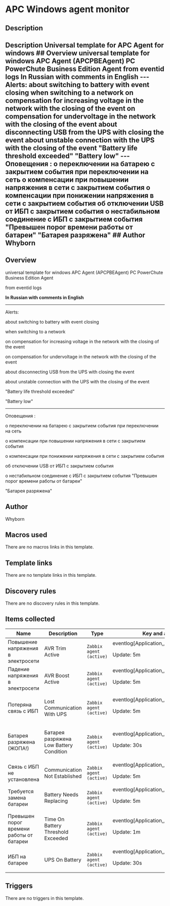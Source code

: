 # APC Windows agent monitor

## Description

## Description Universal template for APC Agent for windows ## Overview universal template for windows APC Agent (APCPBEAgent) PC PowerChute Business Edition Agent from eventid logs **In Russian with comments in English** --- Alerts: about switching to battery with event closing when switching to a network on compensation for increasing voltage in the network with the closing of the event on compensation for undervoltage in the network with the closing of the event about disconnecting USB from the UPS with closing the event about unstable connection with the UPS with the closing of the event "Battery life threshold exceeded" "Battery low" --- Оповещения : о переключении на батарею с закрытием события при переключении на сеть о компенсации при повышении напряжения в сети с закрытием события о компенсации при понижении напряжения в сети с закрытием события об отключении USB от ИБП с закрытием события о нестабильном соединение c ИБП с закрытием события "Превышен порог времени работы от батареи" "Батарея разряжена" ## Author Whyborn 

## Overview

universal template for windows APC Agent (APCPBEAgent) PC PowerChute Business Edition Agent


from eventid logs


**In Russian with comments in English**




---


 


Alerts:


about switching to battery with event closing


when switching to a network


on compensation for increasing voltage in the network with the closing of the event


on compensation for undervoltage in the network with the closing of the event


about disconnecting USB from the UPS with closing the event


about unstable connection with the UPS with the closing of the event


"Battery life threshold exceeded"


 "Battery low"




---


 


Оповещения : 


о переключении на батарею с закрытием события при переключении на сеть 


о компенсации при повышении напряжения в сети с закрытием события 


о компенсации при понижении напряжения в сети с закрытием события 


об отключении USB от ИБП с закрытием события 


о нестабильном соединение c ИБП с закрытием события "Превышен порог времени работы от батареи" 


"Батарея разряжена"



## Author

Whyborn

## Macros used

There are no macros links in this template.

## Template links

There are no template links in this template.

## Discovery rules

There are no discovery rules in this template.

## Items collected

|Name|Description|Type|Key and additional info|
|----|-----------|----|----|
|Повышение напряжения в электросети|<p>AVR Trim Active</p>|`Zabbix agent (active)`|eventlog[Application,,,APCPBEAgent,2007,,skip]<p>Update: 5m</p>|
|Падение напряжения в электросети|<p>AVR Boost Active</p>|`Zabbix agent (active)`|eventlog[Application,,,APCPBEAgent,0,,skip]<p>Update: 5m</p>|
|Потеряна связь с ИБП|<p>Lost Communication With UPS</p>|`Zabbix agent (active)`|eventlog[Application,,,APCPBEAgent,3000,,skip]<p>Update: 5m</p>|
|Батарея разряжена (ЖОПА!)|<p>Батарея разряжена Low Battery Condition</p>|`Zabbix agent (active)`|eventlog[Application,,,APCPBEAgent,2003,,skip]<p>Update: 30s</p>|
|Связь с ИБП не установлена|<p>Communication Not Established</p>|`Zabbix agent (active)`|eventlog[Application,,,APCPBEAgent,3005,,skip]<p>Update: 5m</p>|
|Требуется замена батареи|<p>Battery Needs Replacing</p>|`Zabbix agent (active)`|eventlog[Application,,,APCPBEAgent,3016,,skip]<p>Update: 5m</p>|
|Превышен порог времени работы от батареи|<p>Time On Battery Threshold Exceeded</p>|`Zabbix agent (active)`|eventlog[Application,,,APCPBEAgent,2060,,skip]<p>Update: 1m</p>|
|ИБП на батарее|<p>UPS On Battery</p>|`Zabbix agent (active)`|eventlog[Application,,,APCPBEAgent,2000,,skip]<p>Update: 30s</p>|
## Triggers

There are no triggers in this template.

